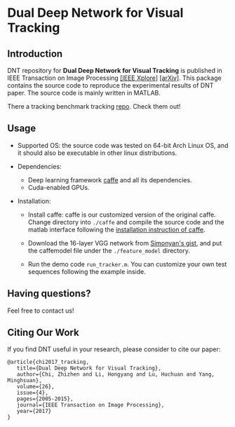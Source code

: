 # Dual Deep Network for Visual Tracking
## Introduction
DNT repository for **Dual Deep Network for Visual Tracking** is published in IEEE Transaction on Image Processing [[IEEE Xplore]](http://ieeexplore.ieee.org/document/7857085/) [[arXiv]](https://arxiv.org/abs/1612.06053). This package contains the source code to reproduce the experimental results of DNT paper. The source code is mainly written in MATLAB.

There a tracking benchmark tracking [repo](https://github.com/foolwood/benchmark_results). Check them out!

## Usage
+ Supported OS: the source code was tested on 64-bit Arch Linux OS, and it should also be executable in other linux distributions.

+ Dependencies:
  + Deep learning framework [caffe](http://caffe.berkeleyvision.org/) and all its dependencies.
  + Cuda-enabled GPUs.

+ Installation:

    + Install caffe: caffe is our customized version of the original caffe. Change directory into `./caffe` and compile the source code and the matlab interface following the [installation instruction of caffe](http://caffe.berkeleyvision.org/installation.html).

    + Download the 16-layer VGG network from [Simonyan's gist](https://gist.github.com/ksimonyan/211839e770f7b538e2d8), and put the caffemodel file under the `./feature_model` directory.

    + Run the demo code `run_tracker.m`. You can customize your own test sequences following the example inside.

## Having questions?
Feel free to contact us!

## Citing Our Work
If you find DNT useful in your research, please consider to cite our paper:

    @article{chi2017_tracking,
       title={Dual Deep Network for Visual Tracking},
       author={Chi, Zhizhen and Li, Hongyang and Lu, Huchuan and Yang, Minghsuan},
       volume={26},
       issue={4},
       pages={2005-2015},
       journal={IEEE Transaction on Image Processing},
       year={2017}
    }

